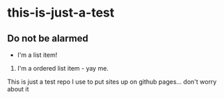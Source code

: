 # this-is-just-a-test
## Do not be alarmed

* I'm a list item!
1. I'm a ordered list item - yay me.

This is just a test repo I use to put sites up on github pages... don't worry about it
